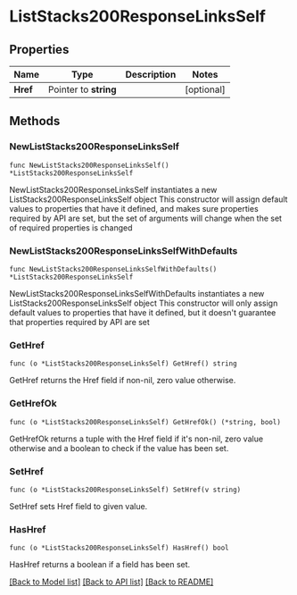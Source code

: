 # ListStacks200ResponseLinksSelf

## Properties

Name | Type | Description | Notes
------------ | ------------- | ------------- | -------------
**Href** | Pointer to **string** |  | [optional] 

## Methods

### NewListStacks200ResponseLinksSelf

`func NewListStacks200ResponseLinksSelf() *ListStacks200ResponseLinksSelf`

NewListStacks200ResponseLinksSelf instantiates a new ListStacks200ResponseLinksSelf object
This constructor will assign default values to properties that have it defined,
and makes sure properties required by API are set, but the set of arguments
will change when the set of required properties is changed

### NewListStacks200ResponseLinksSelfWithDefaults

`func NewListStacks200ResponseLinksSelfWithDefaults() *ListStacks200ResponseLinksSelf`

NewListStacks200ResponseLinksSelfWithDefaults instantiates a new ListStacks200ResponseLinksSelf object
This constructor will only assign default values to properties that have it defined,
but it doesn't guarantee that properties required by API are set

### GetHref

`func (o *ListStacks200ResponseLinksSelf) GetHref() string`

GetHref returns the Href field if non-nil, zero value otherwise.

### GetHrefOk

`func (o *ListStacks200ResponseLinksSelf) GetHrefOk() (*string, bool)`

GetHrefOk returns a tuple with the Href field if it's non-nil, zero value otherwise
and a boolean to check if the value has been set.

### SetHref

`func (o *ListStacks200ResponseLinksSelf) SetHref(v string)`

SetHref sets Href field to given value.

### HasHref

`func (o *ListStacks200ResponseLinksSelf) HasHref() bool`

HasHref returns a boolean if a field has been set.


[[Back to Model list]](../README.md#documentation-for-models) [[Back to API list]](../README.md#documentation-for-api-endpoints) [[Back to README]](../README.md)


